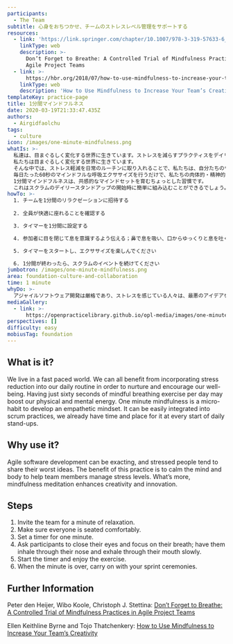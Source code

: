 ```yaml
---
participants:
  - The Team
subtitle: 心身をおちつかせ、チームのストレスレベル管理をサポートする
resources:
  - link: 'https://link.springer.com/chapter/10.1007/978-3-319-57633-6_7'
    linkType: web
    description: >-
      Don’t Forget to Breathe: A Controlled Trial of Mindfulness Practices in
      Agile Project Teams
  - link: >-
      https://hbr.org/2018/07/how-to-use-mindfulness-to-increase-your-teams-creativity
    linkType: web
    description: 'How to Use Mindfulness to Increase Your Team’s Creativity '
templateKey: practice-page
title: 1分間マインドフルネス
date: 2020-03-19T21:33:47.435Z
authors:
  - Airgidfaolchu
tags:
  - culture
icon: /images/one-minute-mindfulness.png
whatIs: >-
  私達は、目まぐるしく変化する世界に生きています。ストレスを減らすプラクティスをデイリールーチンにすることで、私達の幸福を育み、促進することができます。
  私たちは目まぐるしく変化する世界に生きています。
  そんな中では、ストレス軽減を日常のルーチンに取り入れることで、私たちは、自分たちのウェルビーイングを育み、励ますことができます。
  毎日たった60秒のマインドフルな呼吸エクササイズを行うだけで、私たちの肉体的・精神的エネルギーが向上するかもしれません。
  1分間マインドフルネスは、共感的なマインドセットを育むちょっとした習慣です。
  これはスクラムのデイリースタンドアップの開始時に簡単に組み込むことができるでしょう。
howTo: >-
  1. チームを1分間のリラクゼーションに招待する
  
  2. 全員が快適に座れることを確認する

  3. タイマーを1分間に設定する

  4. 参加者に目を閉じて息を意識するよう伝える；鼻で息を吸い、口からゆっくりと息を吐くようにしてください

  5. タイマーをスタートし、エクササイズを楽しんでください

  6. 1分間が終わったら、スクラムのイベントを続けてください
jumbotron: /images/one-minute-mindfulness.png
area: foundation-culture-and-collaboration
time: 1 minute
whyDo: >-
  アジャイルソフトウェア開発は厳格であり、ストレスを感じている人々は、最悪のアイデアを共有しがちです。このプラクティスの利点は、心と体を落ち着かせて、チームメンバーがストレスレベルを管理できるようにすることです。さらに、マインドフルネス瞑想は創造性と革新性を向上させます。
mediaGallery:
  - link: >-
      https://openpracticelibrary.github.io/opl-media/images/one-minute-mindfulness.png
perspectives: []
difficulty: easy
mobiusTag: foundation
---
```

## What is it?

We live in a fast paced world. We can all benefit from incorporating stress reduction into our daily routine in order to nurture and encourage our well-being. Having just sixty seconds of mindful breathing exercise per day may boost our physical and mental energy. One minute mindfulness is a micro-habit to develop an empathetic mindset. It can be easily integrated into scrum practices, we already have time and place for it at every start of daily stand-ups.

## Why use it?

Agile software development can be exacting, and stressed people tend to share their worst ideas. The benefit of this practice is to calm the mind and body to help team members manage stress levels. What’s more, mindfulness meditation enhances creativity and innovation.

## Steps

1. Invite the team for a minute of relaxation.
2. Make sure everyone is seated comfortably.
3. Set a timer for one minute.
4. Ask participants to close their eyes and focus on their breath; have them inhale through their nose and exhale through their mouth slowly.
5. Start the timer and enjoy the exercise.
6. When the minute is over, carry on with your sprint ceremonies.

## Further Information

Peter den Heijer, Wibo Koole, Christoph J. Stettina: [Don’t Forget to Breathe: A Controlled Trial of Mindfulness Practices in Agile Project Teams](https://link.springer.com/chapter/10.1007/978-3-319-57633-6_7)

Ellen Keithline Byrne and Tojo Thatchenkery: [How to Use Mindfulness to Increase Your Team’s Creativity ](https://hbr.org/2018/07/how-to-use-mindfulness-to-increase-your-teams-creativity)
